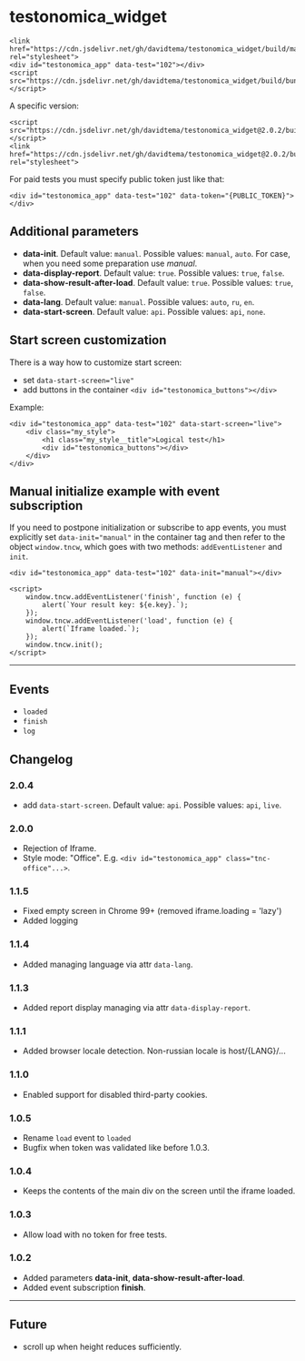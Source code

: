 # testonomica_widget

    <link href="https://cdn.jsdelivr.net/gh/davidtema/testonomica_widget/build/main.css" rel="stylesheet">
    <div id="testonomica_app" data-test="102"></div>
    <script src="https://cdn.jsdelivr.net/gh/davidtema/testonomica_widget/build/bundle.js"></script>

A specific version:

    <script src="https://cdn.jsdelivr.net/gh/davidtema/testonomica_widget@2.0.2/build/bundle.js"></script>
    <link href="https://cdn.jsdelivr.net/gh/davidtema/testonomica_widget@2.0.2/build/main.css" rel="stylesheet">

For paid tests you must specify public token just like that:

    <div id="testonomica_app" data-test="102" data-token="{PUBLIC_TOKEN}"></div>

Additional parameters
---

- **data-init**. Default value: `manual`. Possible values: `manual`, `auto`. For case, when you need some preparation
  use *manual*.
- **data-display-report**. Default value: `true`. Possible values: `true`, `false`.
- **data-show-result-after-load**. Default value: `true`. Possible values: `true`, `false`.
- **data-lang**. Default value: `manual`. Possible values: `auto`, `ru`, `en`.
- **data-start-screen**. Default value: `api`. Possible values: `api`, `none`.

## Start screen customization

There is a way how to customize start screen:

- set `data-start-screen="live"`
- add buttons in the container `<div id="testonomica_buttons"></div>`

Example:

    <div id="testonomica_app" data-test="102" data-start-screen="live">
        <div class="my_style">
            <h1 class="my_style__title">Logical test</h1>
            <div id="testonomica_buttons"></div>
        </div>
    </div>

## Manual initialize example with event subscription

If you need to postpone initialization or subscribe to app events, you must explicitly set `data-init="manual"`
in the container tag and then refer to the object `window.tncw`, which goes with two methods: `addEventListener`
and `init`.

    <div id="testonomica_app" data-test="102" data-init="manual"></div>

    <script>
        window.tncw.addEventListener('finish', function (e) {
            alert(`Your result key: ${e.key}.`);
        });
        window.tncw.addEventListener('load', function (e) {
            alert(`Iframe loaded.`);
        });
        window.tncw.init();
    </script>

---

## Events

- `loaded`
- `finish`
- `log`

Changelog
---

### 2.0.4

- add `data-start-screen`. Default value: `api`. Possible values: `api`, `live`.

### 2.0.0

- Rejection of Iframe.
- Style mode: "Office". E.g. `<div id="testonomica_app" class="tnc-office"...>`.

### 1.1.5

- Fixed empty screen in Chrome 99+ (removed iframe.loading = 'lazy')
- Added logging

### 1.1.4

- Added managing language via attr `data-lang`.

### 1.1.3

- Added report display managing via attr `data-display-report`.

### 1.1.1

- Added browser locale detection. Non-russian locale is host/{LANG}/...

### 1.1.0

- Enabled support for disabled third-party cookies.

### 1.0.5

- Rename `load` event to `loaded`
- Bugfix when token was validated like before 1.0.3.

### 1.0.4

- Keeps the contents of the main div on the screen until the iframe loaded.

### 1.0.3

- Allow load with no token for free tests.

### 1.0.2

- Added parameters **data-init**, **data-show-result-after-load**.
- Added event subscription **finish**.

---

Future
---

- scroll up when height reduces sufficiently.

